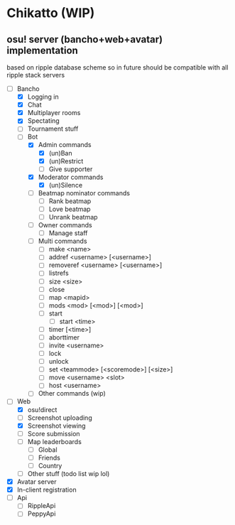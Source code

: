 # Chikatto (WIP)
## osu! server (bancho+web+avatar) implementation

based on ripple database scheme so in future should be 
compatible with all ripple stack servers

- [ ] Bancho
    - [X] Logging in
    - [X] Chat
    - [X] Multiplayer rooms
    - [X] Spectating
    - [ ] Tournament stuff
    - [ ] Bot
        - [X] Admin commands
            - [X] (un)Ban
            - [X] (un)Restrict
            - [ ] Give supporter
        - [X] Moderator commands
            - [X] (un)Silence
        - [ ] Beatmap nominator commands
            - [ ] Rank beatmap
            - [ ] Love beatmap
            - [ ] Unrank beatmap
        - [ ] Owner commands
            - [ ] Manage staff
        - [ ] Multi commands
            - [ ] make \<name> 
            - [ ] addref \<username> [\<username>] 
            - [ ] removeref \<username> [\<username>]
            - [ ] listrefs
            - [ ] size \<size>
            - [ ] close
            - [ ] map \<mapid>
            - [ ] mods \<mod> [\<mod>] [\<mod>]
            - [ ] start
              - [ ] start \<time> 
            - [ ] timer [\<time>]
            - [ ] aborttimer
            - [ ] invite \<username>
            - [ ] lock
            - [ ] unlock
            - [ ] set \<teammode> [\<scoremode>] [\<size>]
            - [ ] move \<username> \<slot>
            - [ ] host \<username>
        - [ ] Other commands (wip)
- [ ] Web
    - [X] osu!direct
    - [ ] Screenshot uploading
    - [X] Screenshot viewing
    - [ ] Score submission
    - [ ] Map leaderboards
        - [ ] Global
        - [ ] Friends
        - [ ] Country
    - [ ] Other stuff (todo list wip lol)
- [X] Avatar server
- [X] In-client registration
- [ ] Api
    - [ ] RippleApi
    - [ ] PeppyApi